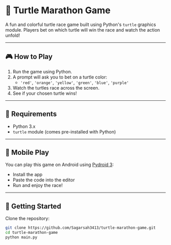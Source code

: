 # 🐢 Turtle Marathon Game

A fun and colorful turtle race game built using Python's `turtle` graphics module. Players bet on which turtle will win the race and watch the action unfold!

---

## 🎮 How to Play

1. Run the game using Python.
2. A prompt will ask you to bet on a turtle color:
   - `'red'`, `'orange'`, `'yellow'`, `'green'`, `'blue'`, `'purple'`
3. Watch the turtles race across the screen.
4. See if your chosen turtle wins!

---

## 🧰 Requirements

- Python 3.x
- `turtle` module (comes pre-installed with Python)

---

## 📱 Mobile Play

You can play this game on Android using [Pydroid 3](https://play.google.com/store/apps/details?id=ru.iiec.pydroid3):
- Install the app
- Paste the code into the editor
- Run and enjoy the race!

---

## 🚀 Getting Started

Clone the repository:

```bash
git clone https://github.com/Sagarsah3413/turtle-marathon-game.git
cd turtle-marathon-game
python main.py
